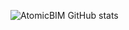 ![AtomicBIM GitHub stats](https://github-readme-stats.vercel.app/api?username=YourName&show_icons=true&theme=radical)
